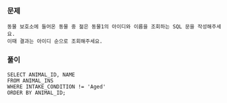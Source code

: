 ### 문제
```
동물 보호소에 들어온 동물 중 젊은 동물1의 아이디와 이름을 조회하는 SQL 문을 작성해주세요. 
이때 결과는 아이디 순으로 조회해주세요.
```

### 풀이
```mysql
SELECT ANIMAL_ID, NAME
FROM ANIMAL_INS 
WHERE INTAKE_CONDITION != 'Aged'
ORDER BY ANIMAL_ID;
```
